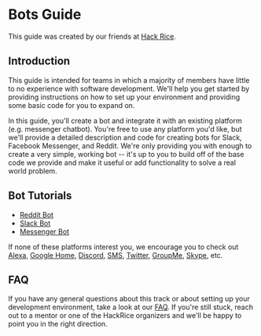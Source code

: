 # Bots Guide

This guide was created by our friends at [Hack Rice](https://hack.rice.edu/).

## Introduction

This guide is intended for teams in which a majority of members have little to no experience with software development. We'll help you get started by providing instructions on how to set up your environment and providing some basic code for you to expand on.

In this guide, you'll create a bot and integrate it with an existing platform (e.g. messenger chatbot). You're free to use any platform you'd like, but we'll provide a detailed description and code for creating bots for Slack, Facebook Messenger, and Reddit. We're only providing you with enough to create a very simple, working bot -- it's up to you to build off of the base code we provide and make it useful or add functionality to solve a real world problem. 

## Bot Tutorials
* [Reddit Bot](https://github.com/Hacklahoma/guides/tree/bots/reddit-bot)
* [Slack Bot](https://github.com/Hacklahoma/guides/tree/bots/slack-bot)
* [Messenger Bot](https://github.com/Hacklahoma/guides/tree/bots/messenger-bot)

If none of these platforms interest you, we encourage you to check out [Alexa](https://developer.amazon.com/alexa-skills-kit/alexa-skill-python-tutorial), [Google Home](https://medium.com/google-cloud/building-your-first-action-for-google-home-in-30-minutes-ec6c65b7bd32), [Discord](https://boostlog.io/@junp1234/how-to-write-a-discord-bot-in-python-5a8e73aca7e5b7008ae1da8b), [SMS](https://chatbotslife.com/build-a-working-sms-chat-bot-in-10-minutes-b8278d80cc7a), [Twitter](https://www.digitalocean.com/community/tutorials/how-to-create-a-twitterbot-with-python-3-and-the-tweepy-library), [GroupMe](http://sweb.uky.edu/~jtba252/index.php/2017/09/13/how-to-write-a-groupme-bot-using-python/), [Skype](https://github.com/puneetsngh/pythonSkypeBot), etc. 
  
  
## FAQ
  
If you have any general questions about this track or about setting up your development environment, take a look at our [FAQ](https://github.com/Hacklahoma/guides/blob/bots/FAQ.md). If you're still stuck, reach out to a mentor or one of the HackRice organizers and we'll be happy to point you in the right direction.
  
